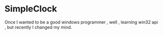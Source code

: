 SimpleClock
===========

Once I wanted to be a good windows programmer , well , learning win32 api , but recently I changed my mind.
